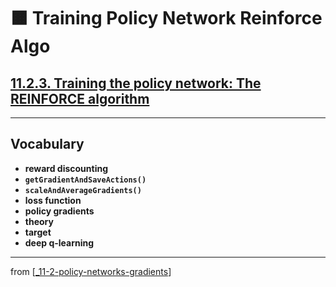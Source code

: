 # 🟧 Training Policy Network Reinforce Algo

## [**11.2.3.** Training the policy network: The REINFORCE algorithm](https://livebook.manning.com/book/deep-learning-with-javascript/chapter-11/58)

---

## **Vocabulary**

- **reward discounting**
- **`getGradientAndSaveActions()`**
- **`scaleAndAverageGradients()`**
- **loss function**
- **policy gradients**
- **theory**
- **target**
- **deep q-learning**

<link rel="stylesheet" type="text/css" media="all" href="../../../assets/css/custom.css" />

---

from [[_11-2-policy-networks-gradients]]

[//begin]: # "Autogenerated link references for markdown compatibility"
[_11-2-policy-networks-gradients]: _11-2-policy-networks-gradients.md "🟧 Policy Networks Gradients"
[//end]: # "Autogenerated link references"
